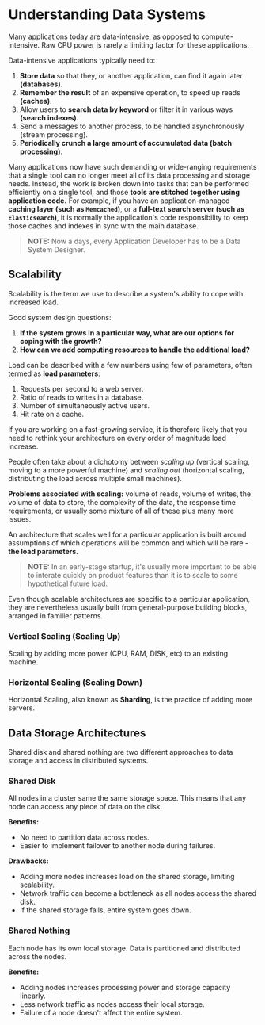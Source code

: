 # Understanding Data Systems

Many applications today are data-intensive, as opposed to compute-intensive. Raw CPU power is rarely a limiting factor for these applications.

Data-intensive applications typically need to:

1. **Store data** so that they, or another application, can find it again later **(databases)**.
2. **Remember the result** of an expensive operation, to speed up reads **(caches)**.
3. Allow users to **search data by keyword** or filter it in various ways **(search indexes)**.
4. Send a messages to another process, to be handled asynchronously (stream processing).
5. **Periodically crunch a large amount of accumulated data (batch processing)**.

Many applications now have such demanding or wide-ranging requirements that a single tool can no longer meet all of its data processing and storage needs. Instead, the work is broken down into tasks that can be performed efficiently on a single tool, and those **tools are stitched together using application code.** For example, if you have an application-managed **caching layer (such as `Memcached`)**, or a **full-text search server (such as `Elasticsearch`)**, it is normally the application's code responsibility to keep those caches and indexes in sync with the main database.

> **NOTE:** Now a days, every Application Developer has to be a Data System Designer.

## Scalability

Scalability is the term we use to describe a system's ability to cope with increased load.

Good system design questions:

1. **If the system grows in a particular way, what are our options for coping with the growth?**
2. **How can we add computing resources to handle the additional load?**

Load can be described with a few numbers using few of parameters, often termed as **load parameters**:

1. Requests per second to a web server.
2. Ratio of reads to writes in a database.
3. Number of simultaneously active users.
4. Hit rate on a cache.

If you are working on a fast-growing service, it is therefore likely that you need to rethink your architecture on every order of magnitude load increase.

People often take about a dichotomy between _scaling up_ (vertical scaling, moving to a more powerful machine) and _scaling out_ (horizontal scaling, distributing the load across multiple small machines).

**Problems associated with scaling:** volume of reads, volume of writes, the volume of data to store, the complexity of the data, the response time requirements, or usually some mixture of all of these plus many more issues.

An architecture that scales well for a particular application is built around assumptions of which operations will be common and which will be rare - **the load parameters.**

> **NOTE:** In an early-stage startup, it's usually more important to be able to interate quickly on product features than it is to scale to some hypothetical future load.

Even though scalable architectures are specific to a particular application, they are nevertheless usually built from general-purpose building blocks, arranged in familier patterns.

### Vertical Scaling (Scaling Up)

Scaling by adding more power (CPU, RAM, DISK, etc) to an existing machine.

### Horizontal Scaling (Scaling Down)

Horizontal Scaling, also known as **Sharding**, is the practice of adding more servers.

## Data Storage Architectures

Shared disk and shared nothing are two different approaches to data storage and access in distributed systems.

### Shared Disk

All nodes in a cluster same the same storage space. This means that any node can access any piece of data on the disk.

**Benefits:**

- No need to partition data across nodes.
- Easier to implement failover to another node during failures.

**Drawbacks:**

- Adding more nodes increases load on the shared storage, limiting scalability.
- Network traffic can become a bottleneck as all nodes access the shared disk.
- If the shared storage fails, entire system goes down.

### Shared Nothing

Each node has its own local storage. Data is partitioned and distributed across the nodes.

**Benefits:**

- Adding nodes increases processing power and storage capacity linearly.
- Less network traffic as nodes access their local storage.
- Failure of a node doesn't affect the entire system.
